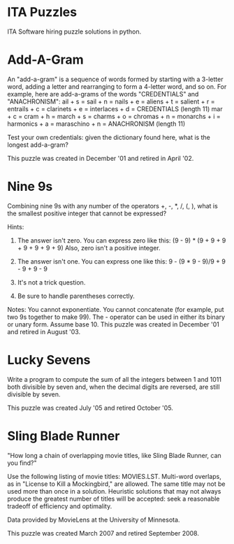 # ITA Puzzles

ITA Software hiring puzzle solutions in python.

# Add-A-Gram

An "add-a-gram" is a sequence of words formed by starting with a 3-letter word, adding a letter and rearranging to form a 4-letter word, and so on. For example, here are add-a-grams of the words "CREDENTIALS" and "ANACHRONISM":
ail + s =
sail + n =
nails + e =
aliens + t =
salient + r =
entrails + c =
clarinets + e =
interlaces + d =
CREDENTIALS (length 11)
mar + c =
cram + h =
march + s =
charms + o =
chromas + n =
monarchs + i =
harmonics + a =
maraschino + n =
ANACHRONISM (length 11)

Test your own credentials: given the dictionary found here, what is the longest add-a-gram?

This puzzle was created in December '01 and retired in April '02.


# Nine 9s

Combining nine 9s with any number of the operators +, -, *, /, (, ), what is the smallest positive integer that cannot be expressed?

Hints:

1) The answer isn't zero. You can express zero like this:
      (9 - 9) * (9 + 9 + 9 + 9 + 9 + 9 + 9)
    Also, zero isn't a positive integer.

2) The answer isn't one. You can express one like this:
       9 - (9 * 9 - 9)/9 + 9 - 9 + 9 - 9

3) It's not a trick question.

4) Be sure to handle parentheses correctly.

Notes:
You cannot exponentiate.
You cannot concatenate (for example, put two 9s together to make 99).
The - operator can be used in either its binary or unary form.
Assume base 10.
This puzzle was created in December '01 and retired in August '03.


# Lucky Sevens

Write a program to compute the sum of all the integers between 1 and 1011 both divisible by seven and, when the decimal digits are reversed, are still divisible by seven.

This puzzle was created July '05 and retired October '05.


# Sling Blade Runner

"How long a chain of overlapping movie titles, like Sling Blade Runner, can you find?"

Use the following listing of movie titles: MOVIES.LST. Multi-word overlaps, as in "License to Kill a Mockingbird," are allowed. The same title may not be used more than once in a solution. Heuristic solutions that may not always produce the greatest number of titles will be accepted: seek a reasonable tradeoff of efficiency and optimality.
 
Data provided by MovieLens at the University of Minnesota.

This puzzle was created March 2007 and retired September 2008.